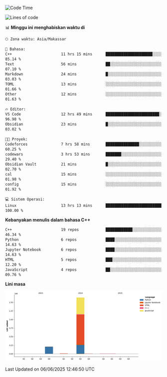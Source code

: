 <!--START_SECTION:waka-->
![Code Time](http://img.shields.io/badge/Code%20Time-261%20hrs%2051%20mins-blue)

![Lines of code](https://img.shields.io/badge/Sejak%20Hello%20World%20aku%20telah%20menulis-1.9%20million%20baris%20kode-blue)

📊 **Minggu ini menghabiskan waktu di** 

```text
🕑︎ Zona waktu: Asia/Makassar

💬 Bahasa: 
C++                      11 hrs 15 mins      █████████████████████░░░░   85.14 % 
Text                     56 mins             ██░░░░░░░░░░░░░░░░░░░░░░░   07.10 % 
Markdown                 24 mins             █░░░░░░░░░░░░░░░░░░░░░░░░   03.03 % 
TOML                     13 mins             ░░░░░░░░░░░░░░░░░░░░░░░░░   01.66 % 
Other                    12 mins             ░░░░░░░░░░░░░░░░░░░░░░░░░   01.63 % 

🔥 Editor: 
VS Code                  12 hrs 49 mins      ████████████████████████░   96.98 % 
Obsidian                 23 mins             █░░░░░░░░░░░░░░░░░░░░░░░░   03.02 % 

🐱‍💻 Proyek: 
Codeforces               7 hrs 58 mins       ███████████████░░░░░░░░░░   60.25 % 
codewars                 3 hrs 53 mins       ███████░░░░░░░░░░░░░░░░░░   29.40 % 
Obsidian Vault           21 mins             █░░░░░░░░░░░░░░░░░░░░░░░░   02.70 % 
cal                      15 mins             ░░░░░░░░░░░░░░░░░░░░░░░░░   01.98 % 
config                   15 mins             ░░░░░░░░░░░░░░░░░░░░░░░░░   01.92 % 

💻 Sistem Operasi: 
Linux                    13 hrs 13 mins      █████████████████████████   100.00 % 
```

**Kebanyakan menulis dalam bahasa C++** 

```text
C++                      19 repos            ████████████░░░░░░░░░░░░░   46.34 % 
Python                   6 repos             ████░░░░░░░░░░░░░░░░░░░░░   14.63 % 
Jupyter Notebook         6 repos             ████░░░░░░░░░░░░░░░░░░░░░   14.63 % 
HTML                     5 repos             ███░░░░░░░░░░░░░░░░░░░░░░   12.20 % 
JavaScript               4 repos             ██░░░░░░░░░░░░░░░░░░░░░░░   09.76 % 
```



**Lini masa**

![Lines of Code chart](https://raw.githubusercontent.com/yusuf601/yusuf601/main/assets/bar_graph.png)


 Last Updated on 06/06/2025 12:46:50 UTC
<!--END_SECTION:waka-->

